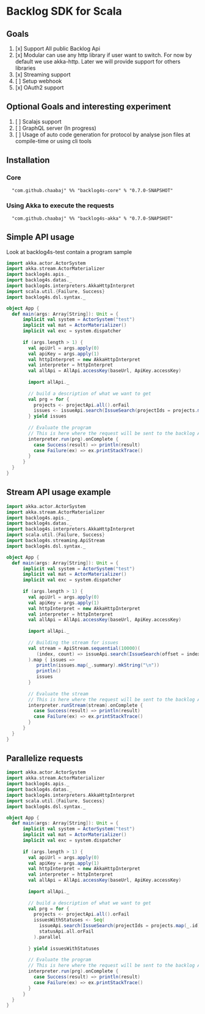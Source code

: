 
# Backlog SDK for Scala

## Goals

1. [x] Support All public Backlog Api
2. [x] Modular can use any http library if user want to switch.
       For now by default we use akka-http.
       Later we will provide support for others libraries
4. [x] Streaming support
5. [ ] Setup webhook
6. [x] OAuth2 support

## Optional Goals and interesting experiment

1. [ ] Scalajs support
3. [ ] GraphQL server (In progress)
4. [ ] Usage of auto code generation for protocol by analyse json files at compile-time or using cli tools

## Installation

### Core

```
  "com.github.chaabaj" %% "backlog4s-core" % "0.7.0-SNAPSHOT"
```

### Using Akka to execute the requests

```
  "com.github.chaabaj" %% "backlog4s-akka" % "0.7.0-SNAPSHOT"
```

## Simple API usage

Look at backlog4s-test contain a program sample

```scala
import akka.actor.ActorSystem
import akka.stream.ActorMaterializer
import backlog4s.apis._
import backlog4s.datas._
import backlog4s.interpreters.AkkaHttpInterpret
import scala.util.{Failure, Success}
import backlog4s.dsl.syntax._

object App {
  def main(args: Array[String]): Unit = {
      implicit val system = ActorSystem("test")
      implicit val mat = ActorMaterializer()
      implicit val exc = system.dispatcher
  
      if (args.length > 1) {
        val apiUrl = args.apply(0)
        val apiKey = args.apply(1)
        val httpInterpret = new AkkaHttpInterpret
        val interpreter = httpInterpret
        val allApi = AllApi.accessKey(baseUrl, ApiKey.accessKey)
          
        import allApi._
            
        // build a description of what we want to get
        val prg = for {
          projects <- projectApi.all().orFail
          issues <- issueApi.search(IssueSearch(projectIds = projects.map(_.id)))
        } yield issues
        
        // Evaluate the program 
        // This is here where the request will be sent to the backlog API
        interpreter.run(prg).onComplete {
          case Success(result) => println(result)
          case Failure(ex) => ex.printStackTrace()      
        }
      }
  }
}

```

## Stream API usage example

```scala
import akka.actor.ActorSystem
import akka.stream.ActorMaterializer
import backlog4s.apis._
import backlog4s.datas._
import backlog4s.interpreters.AkkaHttpInterpret
import scala.util.{Failure, Success}
import backlog4s.streaming.ApiStream
import backlog4s.dsl.syntax._

object App {
  def main(args: Array[String]): Unit = {
      implicit val system = ActorSystem("test")
      implicit val mat = ActorMaterializer()
      implicit val exc = system.dispatcher
  
      if (args.length > 1) {
        val apiUrl = args.apply(0)
        val apiKey = args.apply(1)
        val httpInterpret = new AkkaHttpInterpret
        val interpreter = httpInterpret
        val allApi = AllApi.accessKey(baseUrl, ApiKey.accessKey)
          
        import allApi._
        
        // Building the stream for issues
        val stream = ApiStream.sequential(10000)(
           (index, count) => issueApi.search(IssueSearch(offset = index, count = count))
        ).map { issues =>
           println(issues.map(_.summary).mkString("\n"))
           println()
           issues
        }
        
        // Evaluate the stream
        // This is here where the request will be sent to the backlog API
        interpreter.runStream(stream).onComplete {
          case Success(result) => println(result)
          case Failure(ex) => ex.printStackTrace()      
        }
      }
  }
}
```

## Parallelize requests

```scala
import akka.actor.ActorSystem
import akka.stream.ActorMaterializer
import backlog4s.apis._
import backlog4s.datas._
import backlog4s.interpreters.AkkaHttpInterpret
import scala.util.{Failure, Success}
import backlog4s.dsl.syntax._

object App {
  def main(args: Array[String]): Unit = {
      implicit val system = ActorSystem("test")
      implicit val mat = ActorMaterializer()
      implicit val exc = system.dispatcher
  
      if (args.length > 1) {
        val apiUrl = args.apply(0)
        val apiKey = args.apply(1)
        val httpInterpret = new AkkaHttpInterpret
        val interpreter = httpInterpret
        val allApi = AllApi.accessKey(baseUrl, ApiKey.accessKey)
          
        import allApi._
            
        // build a description of what we want to get
        val prg = for {
          projects <- projectApi.all().orFail
          issuesWithStatuses <- Seq(
            issueApi.search(IssueSearch(projectIds = projects.map(_.id))).orFail
            statusApi.all.orFail
          ).parallel
          
        } yield issuesWithStatuses
        
        // Evaluate the program 
        // This is here where the request will be sent to the backlog API
        interpreter.run(prg).onComplete {
          case Success(result) => println(result)
          case Failure(ex) => ex.printStackTrace()      
        }
      }
  }
}
```

